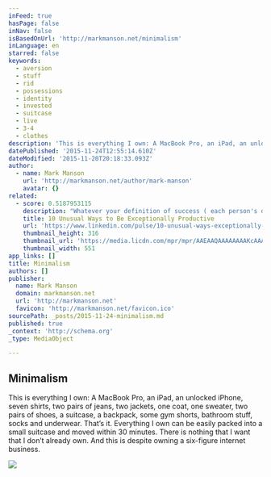 ```yaml
---
inFeed: true
hasPage: false
inNav: false
isBasedOnUrl: 'http://markmanson.net/minimalism'
inLanguage: en
starred: false
keywords:
  - aversion
  - stuff
  - rid
  - possessions
  - identity
  - invested
  - suitcase
  - live
  - 3-4
  - clothes
description: 'This is everything I own: A MacBook Pro, an iPad, an unlocked iPhone, seven shirts, two pairs of jeans, two jackets, one coat, one sweater, two pairs of shoes, a suitcase, a backpack, some gym shorts, bathroom stuff, socks and underwear. That’s it. Everything I own can be easily packed into a small suitcase and moved within 30 minutes. There is nothing that I want that I don’t already own. And this is despite owning a six-figure internet business.'
datePublished: '2015-11-24T12:55:14.610Z'
dateModified: '2015-11-20T20:18:33.093Z'
author:
  - name: Mark Manson
    url: 'http://markmanson.net/author/mark-manson'
    avatar: {}
related:
  - score: 0.5187953115
    description: "Whatever your definition of success ( each person's definition of \"success\" is and should be different), one thing is true for everyone: Success means getting things done. Highly successful people are able to get a lot more things done, and here are simple ways you can too. 1. Eliminate every \"ego\" commitment."
    title: 10 Unusual Ways to Be Exceptionally Productive
    url: 'https://www.linkedin.com/pulse/10-unusual-ways-exceptionally-productive-jeff-haden'
    thumbnail_height: 316
    thumbnail_url: 'https://media.licdn.com/mpr/mpr/AAEAAQAAAAAAAAKcAAAAJDdmZmViMDE5LTk2ZTAtNDc2OC1iMWFmLTEwNDRkNDdkOTg3Nw.jpg'
    thumbnail_width: 551
app_links: []
title: Minimalism
authors: []
publisher:
  name: Mark Manson
  domain: markmanson.net
  url: 'http://markmanson.net'
  favicon: 'http://markmanson.net/favicon.ico'
sourcePath: _posts/2015-11-24-minimalism.md
published: true
_context: 'http://schema.org'
_type: MediaObject

---
```

<article style=""><h1>Minimalism</h1><p>This is everything I own: A MacBook Pro, an iPad, an unlocked iPhone, seven shirts, two pairs of jeans, two jackets, one coat, one sweater, two pairs of shoes, a suitcase, a backpack, some gym shorts, bathroom stuff, socks and underwear. That’s it. Everything I own can be easily packed into a small suitcase and moved within 30 minutes. There is nothing that I want that I don’t already own. And this is despite owning a six-figure internet business.</p><img src="http://markmanson.net/wp-content/uploads/2012/06/minimalism2.jpg" /></article>